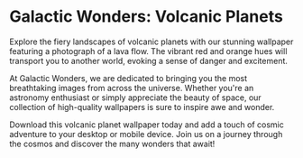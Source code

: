 <!--font:Open Sans-->

# Galactic Wonders: Volcanic Planets

Explore the fiery landscapes of volcanic planets with our stunning wallpaper featuring a photograph of a lava flow. The vibrant red and orange hues will transport you to another world, evoking a sense of danger and excitement.

At Galactic Wonders, we are dedicated to bringing you the most breathtaking images from across the universe. Whether you're an astronomy enthusiast or simply appreciate the beauty of space, our collection of high-quality wallpapers is sure to inspire awe and wonder.

Download this volcanic planet wallpaper today and add a touch of cosmic adventure to your desktop or mobile device. Join us on a journey through the cosmos and discover the many wonders that await!

<!--

Write me markdown content of website with wallpaper:

"A photograph of a lava flow on a volcanic planet, with the red and orange colors evoking a sense of danger and excitement."

The header of the page should not be copy of the text but rather a real content of the website which is using this wallpaper.


---


# Galactic Wonders: Volcanic Planets

Explore the fiery landscapes of volcanic planets with our stunning wallpaper featuring a photograph of a lava flow. The vibrant red and orange hues will transport you to another world, evoking a sense of danger and excitement.

At Galactic Wonders, we are dedicated to bringing you the most breathtaking images from across the universe. Whether you're an astronomy enthusiast or simply appreciate the beauty of space, our collection of high-quality wallpapers is sure to inspire awe and wonder.

Download this volcanic planet wallpaper today and add a touch of cosmic adventure to your desktop or mobile device. Join us on a journey through the cosmos and discover the many wonders that await!


---


Write me a Google font which is best fitting for the website.

Pick from the list:
- Lato
- Futura
- Poppins
- Cinzel
- Barlow Condensed
- Montserrat
- Alegreya
- Cinzel Decorative
- Exo 2
- Lobster
- Great Vibes
- Creepster
- Roboto
- Raleway
- Cabin
- Open Sans
- Inter
- Playfair Display
- Orbitron
- Cormorant Garamond
- IBM Plex Sans
- Dancing Script


Write just the font name nothing else.


---


Open Sans

-->
